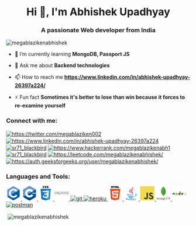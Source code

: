 <h1 align="center">Hi 👋, I'm Abhishek Upadhyay</h1>
<h3 align="center">A passionate Web developer from India</h3>

<p align="left"> <img src="https://komarev.com/ghpvc/?username=megablazikenabhishek&label=Profile%20views&color=0e75b6&style=flat" alt="megablazikenabhishek" /> </p>


- 🌱 I’m currently learning **MongoDB, Passport JS**

- 💬 Ask me about **Backend technologies**

- 📫 How to reach me **https://www.linkedin.com/in/abhishek-upadhyay-26397a224/**

- ⚡ Fun fact **Sometimes it's better to lose than win because it forces to re-examine yourself**

<h3 align="left">Connect with me:</h3>
<p align="left">
<a href="https://twitter.com/https://twitter.com/megablaziken002" target="blank"><img align="center" src="https://raw.githubusercontent.com/rahuldkjain/github-profile-readme-generator/master/src/images/icons/Social/twitter.svg" alt="https://twitter.com/megablaziken002" height="30" width="40" /></a>
<a href="https://linkedin.com/in/https://www.linkedin.com/in/abhishek-upadhyay-26397a224" target="blank"><img align="center" src="https://raw.githubusercontent.com/rahuldkjain/github-profile-readme-generator/master/src/images/icons/Social/linked-in-alt.svg" alt="https://www.linkedin.com/in/abhishek-upadhyay-26397a224" height="30" width="40" /></a>
<a href="https://www.codechef.com/users/sr71_blackbird" target="blank"><img align="center" src="https://cdn.jsdelivr.net/npm/simple-icons@3.1.0/icons/codechef.svg" alt="sr71_blackbird" height="30" width="40" /></a>
<a href="https://www.hackerrank.com/https://www.hackerrank.com/megablazikenabh1" target="blank"><img align="center" src="https://raw.githubusercontent.com/rahuldkjain/github-profile-readme-generator/master/src/images/icons/Social/hackerrank.svg" alt="https://www.hackerrank.com/megablazikenabh1" height="30" width="40" /></a>
<a href="https://codeforces.com/profile/sr71_blackbird" target="blank"><img align="center" src="https://raw.githubusercontent.com/rahuldkjain/github-profile-readme-generator/master/src/images/icons/Social/codeforces.svg" alt="sr71_blackbird" height="30" width="40" /></a>
<a href="https://www.leetcode.com/https://leetcode.com/megablazikenabhishek/" target="blank"><img align="center" src="https://raw.githubusercontent.com/rahuldkjain/github-profile-readme-generator/master/src/images/icons/Social/leet-code.svg" alt="https://leetcode.com/megablazikenabhishek/" height="30" width="40" /></a>
<a href="https://auth.geeksforgeeks.org/user/https://auth.geeksforgeeks.org/user/megablazikenabhishek/" target="blank"><img align="center" src="https://raw.githubusercontent.com/rahuldkjain/github-profile-readme-generator/master/src/images/icons/Social/geeks-for-geeks.svg" alt="https://auth.geeksforgeeks.org/user/megablazikenabhishek/" height="30" width="40" /></a>
</p>

<h3 align="left">Languages and Tools:</h3>
<p align="left"> <a href="https://www.cprogramming.com/" target="_blank" rel="noreferrer"> <img src="https://raw.githubusercontent.com/devicons/devicon/master/icons/c/c-original.svg" alt="c" width="40" height="40"/> </a> <a href="https://www.w3schools.com/cpp/" target="_blank" rel="noreferrer"> <img src="https://raw.githubusercontent.com/devicons/devicon/master/icons/cplusplus/cplusplus-original.svg" alt="cplusplus" width="40" height="40"/> </a> <a href="https://www.w3schools.com/css/" target="_blank" rel="noreferrer"> <img src="https://raw.githubusercontent.com/devicons/devicon/master/icons/css3/css3-original-wordmark.svg" alt="css3" width="40" height="40"/> </a> <a href="https://expressjs.com" target="_blank" rel="noreferrer"> <img src="https://raw.githubusercontent.com/devicons/devicon/master/icons/express/express-original-wordmark.svg" alt="express" width="40" height="40"/> </a> <a href="https://git-scm.com/" target="_blank" rel="noreferrer"> <img src="https://www.vectorlogo.zone/logos/git-scm/git-scm-icon.svg" alt="git" width="40" height="40"/> </a> <a href="https://heroku.com" target="_blank" rel="noreferrer"> <img src="https://www.vectorlogo.zone/logos/heroku/heroku-icon.svg" alt="heroku" width="40" height="40"/> </a> <a href="https://www.w3.org/html/" target="_blank" rel="noreferrer"> <img src="https://raw.githubusercontent.com/devicons/devicon/master/icons/html5/html5-original-wordmark.svg" alt="html5" width="40" height="40"/> </a> <a href="https://www.java.com" target="_blank" rel="noreferrer"> <img src="https://raw.githubusercontent.com/devicons/devicon/master/icons/java/java-original.svg" alt="java" width="40" height="40"/> </a> <a href="https://developer.mozilla.org/en-US/docs/Web/JavaScript" target="_blank" rel="noreferrer"> <img src="https://raw.githubusercontent.com/devicons/devicon/master/icons/javascript/javascript-original.svg" alt="javascript" width="40" height="40"/> </a> <a href="https://www.mongodb.com/" target="_blank" rel="noreferrer"> <img src="https://raw.githubusercontent.com/devicons/devicon/master/icons/mongodb/mongodb-original-wordmark.svg" alt="mongodb" width="40" height="40"/> </a> <a href="https://nodejs.org" target="_blank" rel="noreferrer"> <img src="https://raw.githubusercontent.com/devicons/devicon/master/icons/nodejs/nodejs-original-wordmark.svg" alt="nodejs" width="40" height="40"/> </a> <a href="https://postman.com" target="_blank" rel="noreferrer"> <img src="https://www.vectorlogo.zone/logos/getpostman/getpostman-icon.svg" alt="postman" width="40" height="40"/> </a> </p>

<p>&nbsp;<img align="center" src="https://github-readme-stats.vercel.app/api?username=megablazikenabhishek&show_icons=true&locale=en" alt="megablazikenabhishek" /></p>
